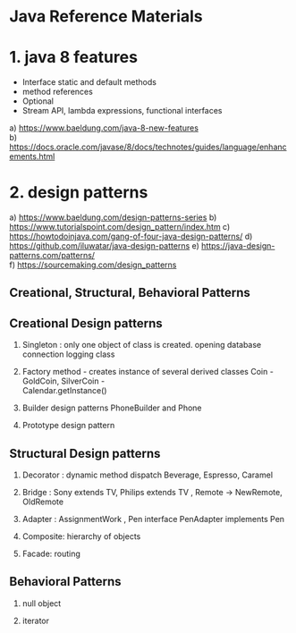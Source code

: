 # Java Reference Materials

# 1. java 8 features     

- Interface static and default methods
- method references
- Optional<T>
- Stream API, lambda expressions, functional interfaces

a) https://www.baeldung.com/java-8-new-features  <br>
b) https://docs.oracle.com/javase/8/docs/technotes/guides/language/enhancements.html

# 2. design patterns 

a) https://www.baeldung.com/design-patterns-series
b) https://www.tutorialspoint.com/design_pattern/index.htm
c) https://howtodoinjava.com/gang-of-four-java-design-patterns/
d) https://github.com/iluwatar/java-design-patterns
e) https://java-design-patterns.com/patterns/	
f) https://sourcemaking.com/design_patterns	

## Creational, Structural, Behavioral Patterns
 
## Creational Design patterns 
1. Singleton : only one object of class is created. 
	opening database connection
	logging class

2. Factory method - creates instance of several derived classes
	Coin - GoldCoin, SilverCoin -  
	Calendar.getInstance()  

3. Builder design patterns 
	PhoneBuilder and Phone 

4. Prototype design pattern 

## Structural Design patterns 
1. Decorator : dynamic method dispatch
	Beverage, Espresso, Caramel

2. Bridge : Sony extends TV, Philips extends TV , Remote -> NewRemote, OldRemote 

3. Adapter : AssignmentWork , Pen interface
		PenAdapter implements Pen
4. Composite: hierarchy of objects

5. Facade: routing

## Behavioral Patterns


1. null object

2. iterator



